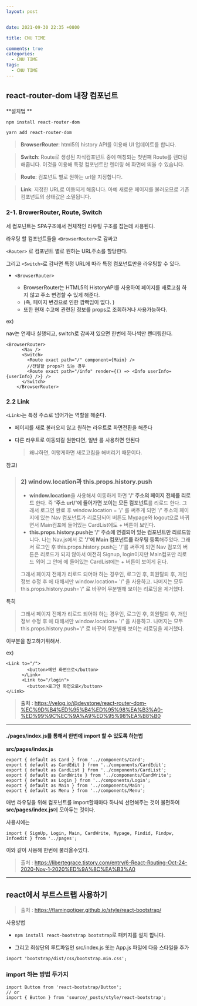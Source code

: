 ```yaml
---
layout: post


date: 2021-09-30 22:35 +0800

title: CNU TIME 

comments: true
categories: 
  - CNU TIME 
tags: 
  - CNU TIME 
---
```




## react-router-dom 내장 컴포넌트

**설치법 **

```javascript
npm install react-router-dom
```

```javascript
yarn add react-router-dom
```



> **BrowserRouter**: html5의 history API를 이용해 UI 업데이트를 합니다.

> **Switch**: Route로 생성된 자식컴포넌트 중에 매칭되는 첫번째 Route를 렌더링 해줍니다. 이것을 이용해 특정 컴포넌트만 렌더링 해 화면에 띄울 수 있습니다.

> **Route**: 컴포넌트 별로 원하는 url을 지정합니다.

> **Link**: 지정한 URL로 이동되게 해줍니다. 아예 새로운 페이지를 불러오므로 기존 컴포넌트의 상태값은 소멸됩니다.



### 2-1. BrowerRouter, Route, Switch

세 컴포넌트는 SPA구조에서 전체적인 라우팅 구조를 잡는데 사용된다. 

라우팅 할 컴포넌트들을 `<BrowserRouter>`로 감싸고

 `<Router>` 로 컴포넌트 별로 원하는 URL주소를 할당한다. 

그리고 `<Switch>`로 감싸면 특정 URL에 따라 특정 컴포넌트만을 라우팅할 수 있다. 



- `<BrowserRouter>`

  - BrowserRouter는 HTML5의 HistoryAPI를 사용하여 페이지를 새로고침 하지 않고 주소 변경할 수 있게 해준다. 
  - (즉, 페이지 변경으로 인한 깜빡임이 없다. ) 
  - 또한 현재 수고에 관련된 정보를 props로 조회하거나 사용가능하다.

  

ex) 

nav는 언제나 실행되고, switch로 감싸져 있으면 한번에 하나씩만 렌더링한다. 

```
<BrowserRouter>
      <Nav />
      <Switch>
        <Route exact path="/" component={Main} />
        //전달할 props가 있는 경우
        <Route exact path="/info" render={() => <Info userInfo={userInfo} />} />
      </Switch>
    </BrowserRouter>
```



### 2.2 Link

`<Link>`는 특정 주소로 넘어가는 역할을 해준다.

- 페이지를 새로 불러오지 않고 원하는 라우트로 화면전환을 해준다

- 다른 라우트로 이동되길 원한다면, 일반 <a href...>를 사용하면 안된다

  > 왜냐하면, 이렇게하면 새로고침을 해버리기 때문이다.



참고)

> ### **2) window.location과 this.props.history.push**
>
> - **window.location**을 사용해서 이동하게 하면 **'/' 주소의 페이지 전체를 리로드** 한다. 즉 **'주소 url/'에 들어가면 보이는 모든 컴포넌트**를 리로드 한다.
>   그래서 로그인 완료 후 window.location = '/' 를 써주게 되면 '/' 주소의 페이지에 있는 Nav 컴포넌트가 리로딩되어 버튼도 Mypage와 logout으로 바뀌면서 Main컴포에 들어있는 CardList에도 + 버튼이 보인다.
> - **this.props.history.push는 '/' 주소에 연결되어 있는 컴포넌트만 리로드**합니다.
>   나는 Nav.js에서 <Route exact path="/" component={Main}></Route>로 **'/'에 Main 컴포넌트를 라우팅 등록**해주었다.
>   그래서 로그인 후 this.props.history.push는 '/'를 써주게 되면 Nav 컴포의 버튼은 리로드가 되지 않아서 여전히 Signup, login이지만 Main컴포만 리로드 외어 그 안애 에 들어있는 CardList에는 + 버튼이 보이게 된다.
>
> 그래서 페이지 전체가 리로드 되어야 하는 경우인, 로그인 후, 회원탈퇴 후, 개인정보 수정 후 에 대해서만
> window.location= '/' 을 사용하고. 나머지는 모두 this.props.history.push='/' 로 바꾸어 무분별해 보이는 리로딩을 제거했다.

특히

> 그래서 페이지 전체가 리로드 되어야 하는 경우인, 로그인 후, 회원탈퇴 후, 개인정보 수정 후 에 대해서만
> window.location= '/' 을 사용하고. 나머지는 모두 this.props.history.push='/' 로 바꾸어 무분별해 보이는 리로딩을 제거했다.

이부분을 참고하기위해서. 

ex)

```
<Link to="/">
        <button>메인 화면으로</button>
      </Link>
      <Link to="/login">
        <button>로그인 화면으로</button>
</Link>
```



> 출처 : https://velog.io/@devstone/react-router-dom-%EC%9D%B4%ED%95%B4%ED%95%98%EA%B3%A0-%ED%99%9C%EC%9A%A9%ED%95%98%EA%B8%B0

---



#### ./pages/index.js를 통해서 한번에 import 할 수 있도록 하는법

**src/pages/index.js**

```
export { default as Card } from '../components/Card';
export { default as CardEdit } from '../components/CardEdit';
export { default as CardList } from '../components/CardList';
export { default as CardWrite } from '../components/CardWrite';
export { default as Login } from '../components/Login';
export { default as Main } from '../components/Main';
export { default as Menu } from '../components/Menu';
```

매번 라우딩을 위해 컴포넌트를 import할때마다 하나씩 선언해주는 것이 불편하여 **src/pages/index.js**에 모아두는 것이다. 



사용시에는 

```
import { SignUp, Login, Main, CardWrite, Mypage, Findid, Findpw, Infoedit } from '../pages';
```

이와 같이 사용해 한번에 불러올수있다. 



>  출처 : https://libertegrace.tistory.com/entry/6-React-Routing-Oct-24-2020-Nov-1-2020%ED%9A%8C%EA%B3%A0



---

## react에서 부트스트랩 사용하기

> 출처 : https://flamingotiger.github.io/style/react-bootstrap/



사용방법

- `npm install react-bootstrap bootstrap`로 패키지를 설치 합니다.

- 그리고 최상단의 루트파일인 src/index.js 또는 App.js 파일에 다음 스타일을 추가

```
import 'bootstrap/dist/css/bootstrap.min.css';
```



### import 하는 방법 두가지

```
import Button from 'react-bootstrap/Button';
// or 
import { Button } from 'source/_posts/style/react-bootstrap';
```

